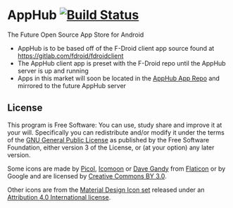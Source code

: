 # AppHub [![Build Status](https://travis-ci.org/JTechMe/AppHub.svg?branch=master)](https://travis-ci.org/JTechMe/AppHub)
The Future Open Source App Store for Android

* AppHub is to be based off of the F-Droid client app source found at https://gitlab.com/fdroid/fdroidclient
* The AppHub client app is preset with the F-Droid repo until the AppHub server is up and running
* Apps in this market will soon be located in the [AppHub App Repo](https://github.com/JTechMe/AppHubAppRepo) and mirrored to the future AppHub server

## License

This program is Free Software: You can use, study share and improve it at your
will. Specifically you can redistribute and/or modify it under the terms of the
[GNU General Public License](https://www.gnu.org/licenses/gpl.html) as
published by the Free Software Foundation, either version 3 of the License, or
(at your option) any later version.

Some icons are made by [Picol](http://www.flaticon.com/authors/picol),
[Icomoon](http://www.flaticon.com/authors/icomoon) or
[Dave Gandy](http://www.flaticon.com/authors/dave-gandy) from
[Flaticon](http://www.flaticon.com) or by Google and are licensed by
[Creative Commons BY 3.0](https://creativecommons.org/licenses/by/3.0/).

Other icons are from the
[Material Design Icon set](https://github.com/google/material-design-icons)
released under an
[Attribution 4.0 International license](https://creativecommons.org/licenses/by/4.0/).
